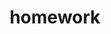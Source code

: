 ---
layout: posts_by_category
categories: homework
title: homework
permalink: /category/homework
---